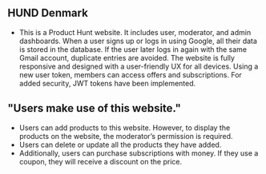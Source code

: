 ## HUND Denmark

* This is a Product Hunt website. It includes user, moderator, and admin dashboards. When a user signs up or logs in using Google, all their data is stored in the database. If the user later logs in again with the same Gmail account, duplicate entries are avoided. The website is fully responsive and designed with a user-friendly UX for all devices. Using a new user token, members can access offers and subscriptions. For added security, JWT tokens have been implemented.

##  "Users make use of this website."

* Users can add products to this website. However, to display the products on the website, the moderator’s permission is required.
* Users can delete or update all the products they have added.
* Additionally, users can purchase subscriptions with money. If they use a coupon, they will receive a discount on the price.
